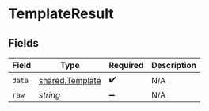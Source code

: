 # TemplateResult


## Fields

| Field                                              | Type                                               | Required                                           | Description                                        |
| -------------------------------------------------- | -------------------------------------------------- | -------------------------------------------------- | -------------------------------------------------- |
| `data`                                             | [shared.Template](../../models/shared/template.md) | :heavy_check_mark:                                 | N/A                                                |
| `raw`                                              | *string*                                           | :heavy_minus_sign:                                 | N/A                                                |